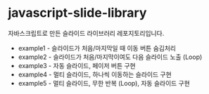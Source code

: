 # javascript-slide-library
자바스크립트로 만든 슬라이드 라이브러리 레포지토리입니다.

- example1 - 슬라이드가 처음/마지막일 때 이동 버튼 숨김처리
- example2 - 슬라이드가 처음/마지막이여도 다음 슬라이드 노출 (Loop)
- example3 - 자동 슬라이드, 페이저 버튼 구현
- example4 - 멀티 슬라이드, 하나씩 이동하는 슬라이드 구현
- example5 - 멀티 슬라이드, 무한 반복 (Loop), 자동 슬라이드 구현


